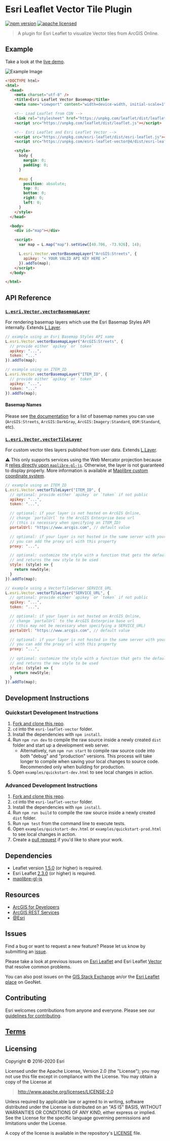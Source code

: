# Esri Leaflet Vector Tile Plugin

[![npm version][npm-img]][npm-url]
[![apache licensed](https://img.shields.io/badge/license-Apache-green.svg?style=flat-square)](https://raw.githubusercontent.com/Esri/esri-leaflet-vector/master/LICENSE)

[npm-img]: https://img.shields.io/npm/v/esri-leaflet-vector.svg?style=flat-square
[npm-url]: https://www.npmjs.com/package/esri-leaflet-vector

> A plugin for Esri Leaflet to visualize Vector tiles from ArcGIS Online.

## Example

Take a look at the [live demo](https://developers.arcgis.com/esri-leaflet/samples/showing-a-basemap/).

![Example Image](example.png)

```html
<!DOCTYPE html>
<html>
  <head>
    <meta charset="utf-8" />
    <title>Esri Leaflet Vector Basemap</title>
    <meta name="viewport" content="width=device-width, initial-scale=1" />

    <!-- Load Leaflet from CDN -->
    <link rel="stylesheet" href="https://unpkg.com/leaflet/dist/leaflet.css" />
    <script src="https://unpkg.com/leaflet/dist/leaflet.js"></script>

    <!-- Esri Leaflet and Esri Leaflet Vector -->
    <script src="https://unpkg.com/esri-leaflet/dist/esri-leaflet.js"></script>
    <script src="https://unpkg.com/esri-leaflet-vector@4/dist/esri-leaflet-vector.js"></script>

    <style>
      body {
        margin: 0;
        padding: 0;
      }

      #map {
        position: absolute;
        top: 0;
        bottom: 0;
        right: 0;
        left: 0;
      }
    </style>
  </head>

  <body>
    <div id="map"></div>

    <script>
      var map = L.map("map").setView([40.706, -73.926], 14);

      L.esri.Vector.vectorBasemapLayer("ArcGIS:Streets", {
        apikey: "< YOUR VALID API KEY HERE >"
      }).addTo(map);
    </script>
  </body>

</html>
```

## API Reference

### [`L.esri.Vector.vectorBasemapLayer`](https://developers.arcgis.com/esri-leaflet/api-reference/layers/vector-basemap/)

For rendering basemap layers which use the Esri Basemap Styles API internally. Extends [L.Layer](https://leafletjs.com/reference#layer).


```javascript
// example using an Esri Basemap Styles API name
L.esri.Vector.vectorBasemapLayer("ArcGIS:Streets", {
  // provide either `apikey` or `token`
  apikey: "...",
  token: "..."
}).addTo(map);
```

```javascript
// example using an ITEM_ID
L.esri.Vector.vectorBasemapLayer("ITEM_ID", {
  // provide either `apikey` or `token`
  apikey: "...",
  token: "..."
}).addTo(map);
```

#### Basemap Names

Please see [the documentation](https://developers.arcgis.com/esri-leaflet/api-reference/layers/vector-basemap/#vector-basemaps) for a list of basemap names you can use (`ArcGIS:Streets`, `ArcGIS:DarkGray`, `ArcGIS:Imagery:Standard`, `OSM:Standard`, etc).

### [`L.esri.Vector.vectorTileLayer`](https://developers.arcgis.com/esri-leaflet/api-reference/layers/vector-layer/)

For custom vector tiles layers published from user data. Extends [L.Layer](https://leafletjs.com/reference#layer).

:warning: This only supports services using the Web Mercator projection because it [relies directly upon `maplibre-gl-js`](#dependencies). Otherwise, the layer is not guaranteed to display properly. More information is available at [Maplibre custom coordinate system](https://roadmap.maplibre.org/c/91-custom-coordinate-system-epsg-non-mercator-projection).

```javascript
// example using an ITEM_ID
L.esri.Vector.vectorTileLayer("ITEM_ID", {
  // optional: provide either `apikey` or `token` if not public
  apikey: "...",
  token: "...",

  // optional: if your layer is not hosted on ArcGIS Online,
  // change `portalUrl` to the ArcGIS Enterprise base url
  // (this is necessary when specifying an ITEM_ID)
  portalUrl: "https://www.arcgis.com", // default value

  // optional: if your layer is not hosted in the same server with your App,
  // you can add the proxy url with this property
  proxy: "...", 

  // optional: customize the style with a function that gets the default style from the service
  // and returns the new style to be used
  style: (style) => {
    return newStyle;
  }
}).addTo(map);
```

```javascript
// example using a VectorTileServer SERVICE_URL
L.esri.Vector.vectorTileLayer("SERVICE_URL", {
  // optional: provide either `apikey` or `token` if not public
  apikey: "...",
  token: "...",

  // optional: if your layer is not hosted on ArcGIS Online,
  // change `portalUrl` to the ArcGIS Enterprise base url
  // (this may not be necessary when specifying a SERVICE_URL)
  portalUrl: "https://www.arcgis.com", // default value

  // optional: if your layer is not hosted in the same server with your App,
  // you can add the proxy url with this property
  proxy: "...", 
  
  // optional: customize the style with a function that gets the default style from the service
  // and returns the new style to be used
  style: (style) => {
    return newStyle;
  }
}).addTo(map);
```

## Development Instructions

### Quickstart Development Instructions

1. [Fork and clone this repo](https://help.github.com/articles/fork-a-repo).
2. `cd` into the `esri-leaflet-vector` folder.
3. Install the dependencies with `npm install`.
4. Run `npm run dev` to compile the raw source inside a newly created `dist` folder and start up a development web server.
   - Alternatively, run `npm run start` to compile raw source code into both "debug" and "production" versions. This process will take longer to compile when saving your local changes to source code. Recommended only when building for production.
5. Open `examples/quickstart-dev.html` to see local changes in action.

### Advanced Development Instructions

1. [Fork and clone this repo](https://help.github.com/articles/fork-a-repo).
2. `cd` into the `esri-leaflet-vector` folder.
3. Install the dependencies with `npm install`.
4. Run `npm run build` to compile the raw source inside a newly created `dist` folder.
5. Run `npm test` from the command line to execute tests.
6. Open `examples/quickstart-dev.html` or `examples/quickstart-prod.html` to see local changes in action.
7. Create a [pull request](https://help.github.com/articles/creating-a-pull-request) if you'd like to share your work.

## Dependencies

- Leaflet version [1.5.0](https://github.com/Leaflet/Leaflet/releases/tag/v1.5.0) (or higher) is required.
- Esri Leaflet [2.3.0](https://github.com/Esri/esri-leaflet/releases/tag/v2.3.0) (or higher) is required.
- [maplibre-gl-js](https://github.com/maplibre/maplibre-gl-js/)

## Resources

- [ArcGIS for Developers](http://developers.arcgis.com)
- [ArcGIS REST Services](http://resources.arcgis.com/en/help/arcgis-rest-api/)
- [@Esri](http://twitter.com/esri)

## Issues

Find a bug or want to request a new feature? Please let us know by submitting an [issue](https://github.com/Esri/esri-leaflet-vector/issues).

Please take a look at previous issues on [Esri Leaflet](https://github.com/Esri/esri-leaflet-vector/issues?labels=FAQ&milestone=&page=1&state=closed) and Esri Leaflet [Vector](https://github.com/Esri/esri-leaflet-vector/issues) that resolve common problems.

You can also post issues on the [GIS Stack Exchange](http://gis.stackexchange.com/questions/ask?tags=esri-leaflet,leaflet) an/or the [Esri Leaflet place](https://geonet.esri.com/discussion/create.jspa?sr=pmenu&containerID=1841&containerType=700&tags=esri-leaflet,leaflet) on GeoNet.

## Contributing

Esri welcomes contributions from anyone and everyone. Please see our [guidelines for contributing](https://github.com/Esri/esri-leaflet/blob/master/CONTRIBUTING.md).

## [Terms](https://github.com/Esri/esri-leaflet#terms)

## Licensing

Copyright &copy; 2016-2020 Esri

Licensed under the Apache License, Version 2.0 (the "License");
you may not use this file except in compliance with the License.
You may obtain a copy of the License at

> http://www.apache.org/licenses/LICENSE-2.0

Unless required by applicable law or agreed to in writing, software
distributed under the License is distributed on an "AS IS" BASIS,
WITHOUT WARRANTIES OR CONDITIONS OF ANY KIND, either express or implied.
See the License for the specific language governing permissions and
limitations under the License.

A copy of the license is available in the repository's [LICENSE](./LICENSE) file.
